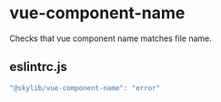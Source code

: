 # vue-component-name

Checks that vue component name matches file name.

## eslintrc.js

```ts
"@skylib/vue-component-name": "error"
```
